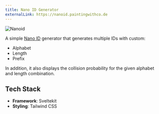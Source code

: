 ```yaml
---
title: Nano ID Generator
externalLink: https://nanoid.paintingwithco.de
---
```


<img src='/images/nanoid.png' alt='Nanoid' class="w-full object-cover" />

A simple [Nano ID](https://github.com/ai/nanoid) generator that generates multiple IDs with custom:

- Alphabet
- Length
- Prefix

In addition, it also displays the collision probability for the given alphabet and length combination.

## Tech Stack

- **Framework**: Sveltekit
- **Styling**: Tailwind CSS
